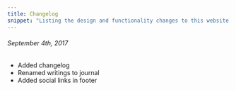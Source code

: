 ```yaml
---
title: Changelog
snippet: "Listing the design and functionality changes to this website."
---
```


###### September 4th, 2017
- Added changelog
- Renamed writings to journal
- Added social links in footer
